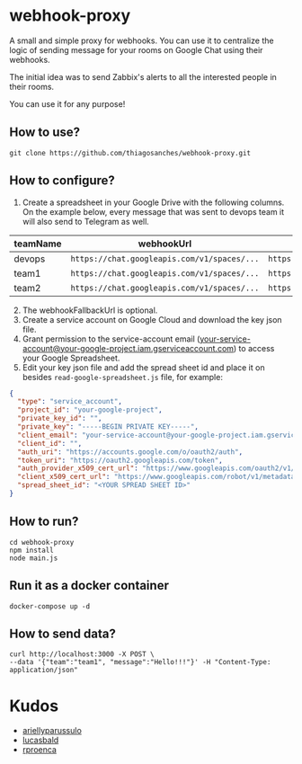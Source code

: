 # webhook-proxy
A small and simple proxy for webhooks. You can use it to centralize the logic of sending message for your rooms on Google Chat using their webhooks. 

The initial idea was to send Zabbix's alerts to all the interested people in their rooms. 

You can use it for any purpose!

## How to use?
```
git clone https://github.com/thiagosanches/webhook-proxy.git
```

## How to configure?
1. Create a spreadsheet in your Google Drive with the following columns. On the example below, every message that was sent to devops team it will also send to Telegram as well.

|teamName|webhookUrl                                    |webhookFallbackUrl               |
|--------|----------------------------------------------|---------------------------------|
|devops  |`https://chat.googleapis.com/v1/spaces/...`   |`https://api.telegram.org/bot...`|
|team1   |`https://chat.googleapis.com/v1/spaces/...`   |`https://api.telegram.org/bot...`|
|team2   |`https://chat.googleapis.com/v1/spaces/...`   |`https://api.telegram.org/bot...`|

2. The webhookFallbackUrl is optional.
3. Create a service account on Google Cloud and download the key json file.
4. Grant permission to the service-account email (your-service-account@your-google-project.iam.gserviceaccount.com) to access your Google Spreadsheet.
5. Edit your key json file and add the spread sheet id and place it on besides `read-google-spreadsheet.js` file, for example:

```json
{
  "type": "service_account",
  "project_id": "your-google-project",
  "private_key_id": "",
  "private_key": "-----BEGIN PRIVATE KEY-----",
  "client_email": "your-service-account@your-google-project.iam.gserviceaccount.com",
  "client_id": "",
  "auth_uri": "https://accounts.google.com/o/oauth2/auth",
  "token_uri": "https://oauth2.googleapis.com/token",
  "auth_provider_x509_cert_url": "https://www.googleapis.com/oauth2/v1/certs",
  "client_x509_cert_url": "https://www.googleapis.com/robot/v1/metadata/x509/...",
  "spread_sheet_id": "<YOUR SPREAD SHEET ID>"
}
```

## How to run?
```
cd webhook-proxy
npm install
node main.js
```
## Run it as a docker container
`docker-compose up -d`

## How to send data?
```
curl http://localhost:3000 -X POST \
--data '{"team":"team1", "message":"Hello!!!"}' -H "Content-Type: application/json"
```

# Kudos
* [ariellyparussulo](https://github.com/ariellyparussulo)
* [lucasbald](https://github.com/lucasbald)
* [rproenca](https://github.com/rproenca)

